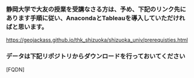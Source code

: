 ### 静岡大学で大友の授業を受講なさる方は、予め、下記のリンク先にあります手順に従い、AnacondaとTableauを導入していただければと思います。

https://geojackass.github.io/thk_shizuoka/shizuoka_univ/prerequisties.html

### データは下記リポジトリからダウンロードを行っておいてください
[FQDN]
